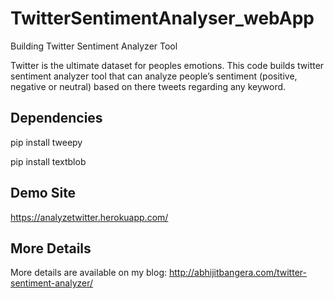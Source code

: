 # TwitterSentimentAnalyser_webApp
Building Twitter Sentiment Analyzer Tool

Twitter is the ultimate dataset for peoples emotions. This code builds twitter sentiment analyzer tool that can analyze people’s sentiment (positive, negative or neutral) based on there tweets regarding any keyword.

## Dependencies

pip install tweepy
 
pip install textblob

## Demo Site

https://analyzetwitter.herokuapp.com/

## More Details

More details are available on my blog: http://abhijitbangera.com/twitter-sentiment-analyzer/
